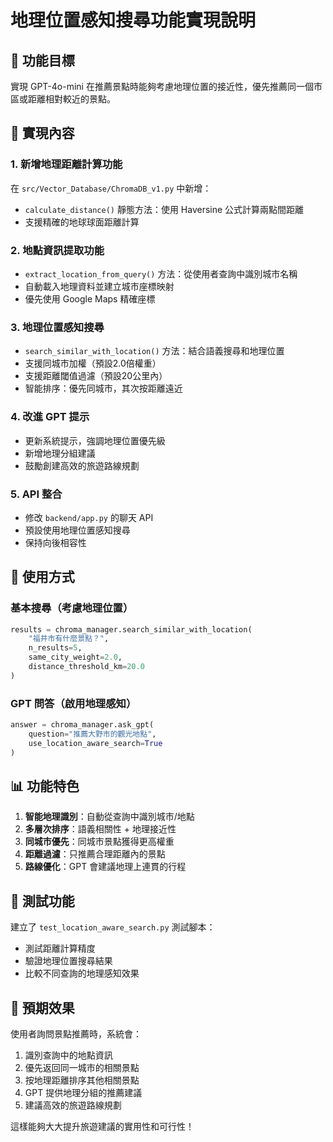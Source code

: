 # 地理位置感知搜尋功能實現說明

## 🎯 功能目標
實現 GPT-4o-mini 在推薦景點時能夠考慮地理位置的接近性，優先推薦同一個市區或距離相對較近的景點。

## 📝 實現內容

### 1. 新增地理距離計算功能
在 `src/Vector_Database/ChromaDB_v1.py` 中新增：
- `calculate_distance()` 靜態方法：使用 Haversine 公式計算兩點間距離
- 支援精確的地球球面距離計算

### 2. 地點資訊提取功能
- `extract_location_from_query()` 方法：從使用者查詢中識別城市名稱
- 自動載入地理資料並建立城市座標映射
- 優先使用 Google Maps 精確座標

### 3. 地理位置感知搜尋
- `search_similar_with_location()` 方法：結合語義搜尋和地理位置
- 支援同城市加權（預設2.0倍權重）
- 支援距離閾值過濾（預設20公里內）
- 智能排序：優先同城市，其次按距離遠近

### 4. 改進 GPT 提示
- 更新系統提示，強調地理位置優先級
- 新增地理分組建議
- 鼓勵創建高效的旅遊路線規劃

### 5. API 整合
- 修改 `backend/app.py` 的聊天 API
- 預設使用地理位置感知搜尋
- 保持向後相容性

## 🔧 使用方式

### 基本搜尋（考慮地理位置）
```python
results = chroma_manager.search_similar_with_location(
    "福井市有什麼景點？", 
    n_results=5,
    same_city_weight=2.0,
    distance_threshold_km=20.0
)
```

### GPT 問答（啟用地理感知）
```python
answer = chroma_manager.ask_gpt(
    question="推薦大野市的觀光地點",
    use_location_aware_search=True
)
```

## 📊 功能特色

1. **智能地理識別**：自動從查詢中識別城市/地點
2. **多層次排序**：語義相關性 + 地理接近性
3. **同城市優先**：同城市景點獲得更高權重
4. **距離過濾**：只推薦合理距離內的景點
5. **路線優化**：GPT 會建議地理上連貫的行程

## 🧪 測試功能

建立了 `test_location_aware_search.py` 測試腳本：
- 測試距離計算精度
- 驗證地理位置搜尋結果
- 比較不同查詢的地理感知效果

## 🎯 預期效果

使用者詢問景點推薦時，系統會：
1. 識別查詢中的地點資訊
2. 優先返回同一城市的相關景點
3. 按地理距離排序其他相關景點
4. GPT 提供地理分組的推薦建議
5. 建議高效的旅遊路線規劃

這樣能夠大大提升旅遊建議的實用性和可行性！
